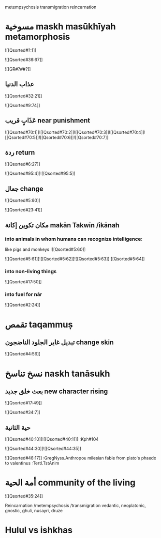
metempsychosis transmigration reincarnation
# مسوخية maskh masūkhīyah metamorphosis

![[Qsorted#?:1]]

![[Qsorted#36:67]]

![[GR#?##?]]
## عذاب الدنیا

![[Qsorted#32:21]]

![[Qsorted#9:74]]
 
## عَذَابٍ قريب near punishment

![[Qsorted#70:1]]![[Qsorted#70:2]]![[Qsorted#70:3]]![[Qsorted#70:4]]![[Qsorted#70:5]]![[Qsorted#70:6]]![[Qsorted#70:7]]

## ردة return

![[Qsorted#6:27]]

![[Qsorted#95:4]]![[Qsorted#95:5]]

## جعال change

![[Qsorted#5:60]]

![[Qsorted#23:41]]

## مكان تكوين إكانة makān Takwīn /ikānah

### into animals in whom humans can recognize intelligence: 
like pigs and monkeys
![[Qsorted#5:60]]

![[Qsorted#5:61]]![[Qsorted#5:62]]![[Qsorted#5:63]]![[Qsorted#5:64]]
### into non-living things 
![[Qsorted#17:50]]

### into fuel for nār
![[Qsorted#2:24]]


# تقمص taqammuṣ


## تبديل غاير الجلود الناضجون  change skin

![[Qsorted#4:56]]

# نسخ تناسخ naskh tanāsukh
## بعث خلق جديد  new character rising

![[Qsorted#17:49]]

![[Qsorted#34:7]]

## حية الثانية

![[Qsorted#40:10]]![[Qsorted#40:11]]
:Kph#104

![[Qsorted#44:30]]![[Qsorted#44:35]]

![[Qsorted#46:17]]
:GregNyss.Anthropou
milesian fable from plato's phaedo to valentinus
:Tertl.TstAnim
# أمة الحية  community of the living


![[Qsorted#35:24]]

Reincarnation /metempsychosis /transmigration vedantic, neoplatonic, gnostic, ghuli, nusayri, druze

# Hulul vs ishkhas